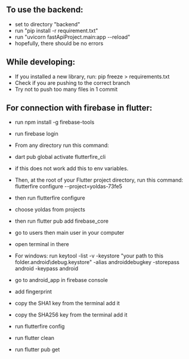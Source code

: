 To use the backend:
- 
- set to directory "backend"
- run "pip install -r requirement.txt"
- run "uvicorn fastApiProject.main:app --reload"
- hopefully, there should be no errors

While developing:
- 
- If you installed a new library, run: pip freeze > requirements.txt
- Check if you are pushing to the correct branch
- Try not to push too many files in 1 commit


For connection with firebase in flutter:
-
- run npm install -g firebase-tools
- run firebase login
- From any directory run this command:
- dart pub global activate flutterfire_cli
- if this does not work add this to env variables.
- Then, at the root of your Flutter project directory, run this command:
flutterfire configure --project=yoldas-73fe5

- then run flutterfire configure
- choose yoldas from projects

- then run flutter pub add firebase_core

- go to users then main user in your computer

- open terminal in there

- For windows:
run keytool -list -v -keystore  "your path to this folder\.android\debug.keystore" -alias androiddebugkey -storepass android -keypass android

- go to android_app in firebase console
- add fingerprint
- copy the SHA1 key from the terminal add it
- copy the SHA256 key from the terminal add it
- run flutterfire config
- run flutter clean
- run flutter pub get

